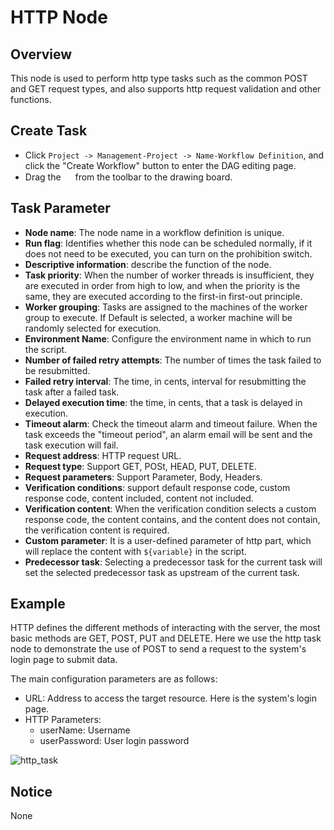 # HTTP Node

## Overview

This node is used to perform http type tasks such as the common POST and GET request types, and also supports http request validation and other functions.

## Create Task

- Click `Project -> Management-Project -> Name-Workflow Definition`, and click the "Create Workflow" button to enter the DAG editing page.
- Drag the <img src="/img/tasks/icons/http.png" width="15"/> from the toolbar to the drawing board.

## Task Parameter

- **Node name**: The node name in a workflow definition is unique.
- **Run flag**: Identifies whether this node can be scheduled normally, if it does not need to be executed, you can turn on the prohibition switch.
- **Descriptive information**: describe the function of the node.
- **Task priority**: When the number of worker threads is insufficient, they are executed in order from high to low, and when the priority is the same, they are executed according to the first-in first-out principle.
- **Worker grouping**: Tasks are assigned to the machines of the worker group to execute. If Default is selected, a worker machine will be randomly selected for execution.
- **Environment Name**: Configure the environment name in which to run the script.
- **Number of failed retry attempts**: The number of times the task failed to be resubmitted.
- **Failed retry interval**: The time, in cents, interval for resubmitting the task after a failed task.
- **Delayed execution time**: the time, in cents, that a task is delayed in execution.
- **Timeout alarm**: Check the timeout alarm and timeout failure. When the task exceeds the "timeout period", an alarm email will be sent and the task execution will fail.
- **Request address**: HTTP request URL.
- **Request type**: Support GET, POSt, HEAD, PUT, DELETE.
- **Request parameters**: Support Parameter, Body, Headers.
- **Verification conditions**: support default response code, custom response code, content included, content not included.
- **Verification content**: When the verification condition selects a custom response code, the content contains, and the content does not contain, the verification content is required.
- **Custom parameter**: It is a user-defined parameter of http part, which will replace the content with `${variable}` in the script.
- **Predecessor task**: Selecting a predecessor task for the current task will set the selected predecessor task as upstream of the current task.

## Example

HTTP defines the different methods of interacting with the server, the most basic methods are GET, POST, PUT and DELETE. Here we use the http task node to demonstrate the use of POST to send a request to the system's login page to submit data.

The main configuration parameters are as follows:

- URL: Address to access the target resource. Here is the system's login page.
- HTTP Parameters:
     - userName: Username
     - userPassword: User login password

![http_task](/img/tasks/demo/http_task01.png)

## Notice

None
